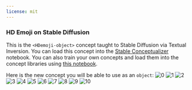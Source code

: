 ```yaml
---
license: mit
---
```

### HD Emoji on Stable Diffusion
This is the `<HDemoji-object>` concept taught to Stable Diffusion via Textual Inversion. You can load this concept into the [Stable Conceptualizer](https://colab.research.google.com/github/huggingface/notebooks/blob/main/diffusers/stable_conceptualizer_inference.ipynb) notebook. You can also train your own concepts and load them into the concept libraries using [this notebook](https://colab.research.google.com/github/huggingface/notebooks/blob/main/diffusers/sd_textual_inversion_training.ipynb).

Here is the new concept you will be able to use as an `object`:
![<HDemoji-object> 0](https://huggingface.co/sd-concepts-library/hd-emoji/resolve/main/concept_images/0.jpeg)
![<HDemoji-object> 1](https://huggingface.co/sd-concepts-library/hd-emoji/resolve/main/concept_images/8.jpeg)
![<HDemoji-object> 2](https://huggingface.co/sd-concepts-library/hd-emoji/resolve/main/concept_images/3.jpeg)
![<HDemoji-object> 3](https://huggingface.co/sd-concepts-library/hd-emoji/resolve/main/concept_images/5.jpeg)
![<HDemoji-object> 4](https://huggingface.co/sd-concepts-library/hd-emoji/resolve/main/concept_images/6.jpeg)
![<HDemoji-object> 5](https://huggingface.co/sd-concepts-library/hd-emoji/resolve/main/concept_images/1.jpeg)
![<HDemoji-object> 6](https://huggingface.co/sd-concepts-library/hd-emoji/resolve/main/concept_images/10.jpeg)
![<HDemoji-object> 7](https://huggingface.co/sd-concepts-library/hd-emoji/resolve/main/concept_images/2.jpeg)
![<HDemoji-object> 8](https://huggingface.co/sd-concepts-library/hd-emoji/resolve/main/concept_images/4.jpeg)
![<HDemoji-object> 9](https://huggingface.co/sd-concepts-library/hd-emoji/resolve/main/concept_images/7.jpeg)
![<HDemoji-object> 10](https://huggingface.co/sd-concepts-library/hd-emoji/resolve/main/concept_images/9.jpeg)

